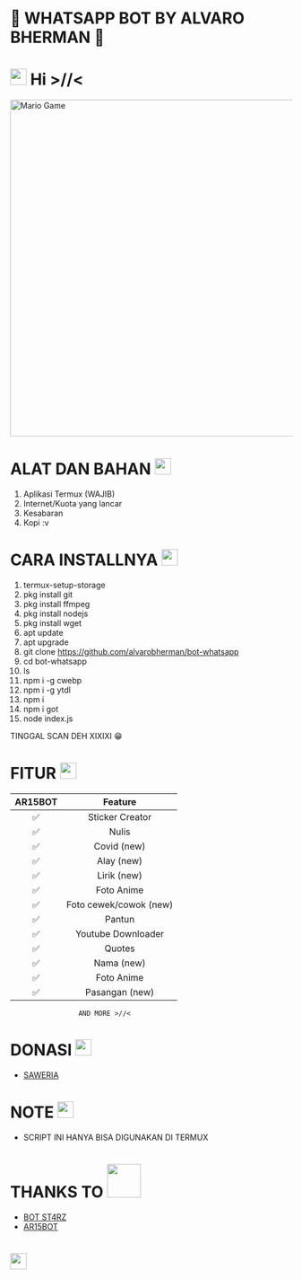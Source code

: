 # 🤖 WHATSAPP BOT BY ALVARO BHERMAN 🤖
# <img src="https://github.com/TheDudeThatCode/TheDudeThatCode/blob/master/Assets/Hi.gif" width="29px"> Hi >//<

<img src="https://github.com/TheDudeThatCode/TheDudeThatCode/blob/master/Assets/Designer.gif" alt="Mario Game" width="600" />

#  ALAT DAN BAHAN <img src="https://github.com/TheDudeThatCode/TheDudeThatCode/blob/master/Assets/gandalf_parrot.gif" width="29px">

1. Aplikasi Termux (WAJIB)
2. Internet/Kuota yang lancar
3. Kesabaran
4. Kopi :v

#  CARA INSTALLNYA <img src="https://github.com/TheDudeThatCode/TheDudeThatCode/blob/master/Assets/hmm.gif" width="29px">

1. termux-setup-storage 
2. pkg install git
3. pkg install ffmpeg
4. pkg install nodejs
5. pkg install wget
6. apt update
7. apt upgrade
8. git clone https://github.com/alvarobherman/bot-whatsapp
9. cd bot-whatsapp
10. ls
11. npm i -g cwebp
12. npm i -g ytdl
13. npm i
14. npm i got
15. node index.js

TINGGAL SCAN DEH XIXIXI 😁

# FITUR <img src="https://github.com/TheDudeThatCode/TheDudeThatCode/blob/master/Assets/medal.gif" width="29px">

| AR15BOT      |                   Feature        |
| :-----------: | :------------------------------: |
|       ✅       | Sticker Creator                  |
|       ✅       | Nulis                            |
|       ✅       | Covid (new)                      |
|       ✅       | Alay (new)                       |
|       ✅       | Lirik (new)                      |
|       ✅       | Foto Anime                       |
|       ✅       | Foto cewek/cowok (new)           |
|       ✅       | Pantun                           |
|       ✅       | Youtube Downloader               |
|       ✅       | Quotes                           |
|       ✅       | Nama (new)                       |
|       ✅       | Foto Anime                       |
|       ✅       | Pasangan (new)                   |
                     AND MORE >//<

# DONASI <img src="https://github.com/TheDudeThatCode/TheDudeThatCode/blob/master/Assets/happy.gif" width="29px">
* [SAWERIA](https://saweria.co/alvarobherman)

# NOTE <img src="https://github.com/TheDudeThatCode/TheDudeThatCode/blob/master/Assets/coin.gif" width="29px">
* SCRIPT INI HANYA BISA DIGUNAKAN DI TERMUX

#  THANKS TO <img src="https://github.com/TheDudeThatCode/TheDudeThatCode/blob/master/Assets/Handshake.gif" width="60px">
* [BOT ST4RZ](https://github.com/Bintang73/botst4rz)
* [AR15BOT](https://github.com/A187ID/AR15BOT)

# <img src="https://github.com/TheDudeThatCode/TheDudeThatCode/blob/master/Assets/dino.gif" width="29px">
